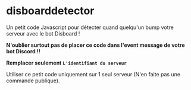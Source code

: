 # disboarddetector
Un petit code Javascript pour détecter quand quelqu'un bump votre serveur avec le bot Disboard !


**N'oublier surtout pas de placer ce code dans l'event message de votre bot Discord !!**


**Remplacer seulement `L'identifiant du serveur`**


Utiliser ce petit code uniquement sur 1 seul serveur (N'en faite pas une commande publique).
